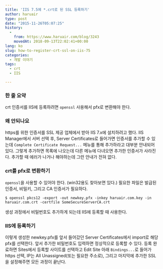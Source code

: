 ```yaml
---
title: 'IIS 7.5에 *.crt로 된 SSL 등록하기'
author: haruair
type: post
date: "2015-11-26T05:07:25"
history:
  - 
    from: https://www.haruair.com/blog/3243
    movedAt: 2018-09-13T22:02:41+00:00
lang: ko
slug: how-to-register-crt-ssl-on-iis-75
categories:
  - 개발 이야기
tags:
  - crt
  - IIS

---
```

### 한 줄 요약

crt 인증서를 IIS에 등록하려면 `openssl` 사용해서 pfx로 변환해야 한다.

### 왜 안되나요

https를 위한 인증서를 SSL 제공 업체에서 받아 IIS 7.x에 설치하려고 했다. IIS Manager에서 서버 선택 후, Server Certificates로 들어가면 인증서를 추가할 수 있는데 `Complete Certificate Request...` 메뉴를 통해 추가하라고 대부분 안내되어 있다. 그렇게 추가하면 목록에 나오는데 다른 메뉴에 다녀오면 추가한 인증서가 사라진다. 추가할 때 에러가 나거나 해야하는데 그런 안내가 전혀 없다.

### crt를 pfx로 변환하기

`openssl`을 사용할 수 있어야 한다. (win32용도 찾아보면 있다.) 필요한 파일은 발급된 인증서, 비밀키, 그리고 CA 인증서가 필요하다.

    $ openssl pkcs12 -export -out newkey.pfx -inkey haruair.com.key -in haruair.com.crt -certfile SomeSecureServerCA.crt
    

생성 과정에서 비밀번호도 추가하게 되는데 IIS에 등록할 때 사용한다.

### IIS에 등록하기

이렇게 생성한 newkey.pfx를 앞서 들어갔던 Server Certificates에서 import로 해당 pfx를 선택한다. 앞서 추가한 비밀번호도 입력하면 정상적으로 등록할 수 있다. 등록 완료하면 Sites에서 등록할 사이트를 선택하고 Edit Site 아래 `Bindings...`로 들어가 https 선택, IP는 All Unassigned(또는 필요한 주소로), 그리고 마지막에 추가한 SSL을 설정해주면 모든 과정이 끝난다.